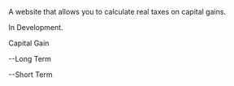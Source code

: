 A website that allows you to calculate real taxes on capital gains.

In Development.


Capital Gain


  --Long Term
  
  
  --Short Term
  
